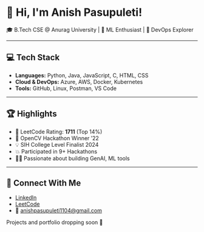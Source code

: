 # 👋 Hi, I'm Anish Pasupuleti!                 
                                  
🎓 B.Tech CSE @ Anurag University | 🧠 ML Enthusiast | 🚀 DevOps Explorer                                                               
      
---                                    
                                  
## 💻 Tech Stack                   
             
- **Languages:** Python, Java, JavaScript, C, HTML, CSS        
- **Cloud & DevOps:** Azure, AWS, Docker, Kubernetes    
- **Tools:** GitHub, Linux, Postman, VS Code
 
---

## 🏆 Highlights

- 🧠 LeetCode Rating: **1711** (Top 14%) 
- 🥇 OpenCV Hackathon Winner ’22
- 💡 SIH College Level Finalist 2024
- 💥 Participated in 9+ Hackathons
- 👨‍💻 Passionate about building GenAI, ML tools

--- 

## 🔗 Connect With Me

- [LinkedIn](https://www.linkedin.com/in/anishpasupuleti/)
- [LeetCode](https://leetcode.com/u/AnishSai/)
- 📧 anishpasupuleti1104@gmail.com

Projects and portfolio dropping soon 🚀
